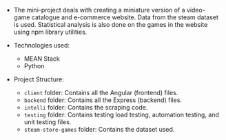- The mini-project deals with creating a miniature version of a video-game catalogue and e-commerce website. Data from the steam dataset is used. Statistical analysis is also done on the games in the website using npm library utilities.

- Technologies used:
  - MEAN Stack
  - Python

- Project Structure:
  - `client` folder: Contains all the Angular (frontend) files.
  - `backend` folder: Contains all the Express (backend) files.
  - `intelli` folder: Contains the scraping code.
  - `testing` folder: Contains testing load testing, automation testing, and unit testing files.
  - `steam-store-games` folder: Contains the dataset used.
